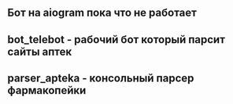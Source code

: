 ## Бот на aiogram пока что не работает
## bot_telebot - рабочий бот который парсит сайты аптек
## parser_apteka - консольный парсер фармакопейки
